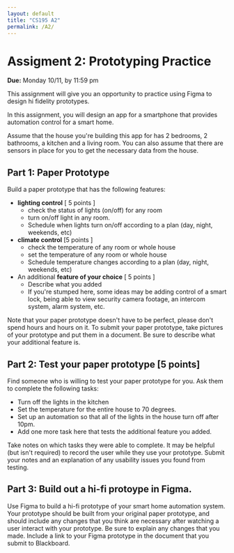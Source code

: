 ```yaml
---
layout: default
title: "CS195 A2"
permalink: /A2/
---
```


# Assigment 2: Prototyping Practice
**Due:** Monday 10/11, by 11:59 pm

This assignment will give you an opportunity to practice using Figma to design hi fidelity prototypes. 

In this assignment, you will design an app for a smartphone that provides automation control for a smart home. 

Assume that the house you're building this app for has 2 bedrooms, 2 bathrooms, a kitchen and a living room. You can also assume that there are sensors in place for you to get the necessary data from the house.

## Part 1: Paper Prototype
Build a paper prototype that has the following features: 
- **lighting control** [ 5 points ] 
  - check the status of lights (on/off) for any room
  - turn on/off light in any room.
  - Schedule when lights turn on/off according to a plan (day, night, weekends, etc)
- **climate control** [5 points ]
  - check the temperature of any room or whole house
  - set the temperature of any room or whole house
  - Schedule temperature changes according to a plan (day, night, weekends, etc)
- An additional **feature of your choice** [ 5 points ] 
  - Describe what you added 
  - If you're stumped here, some ideas may be adding control of a smart lock, being able to view security camera footage, an intercom system, alarm system, etc.

Note that your paper prototype doesn't have to be perfect, please don't spend hours and hours on it. 
To submit your paper prototype, take pictures of your prototype and put them in a document. Be sure to describe what your additional feature is. 

## Part 2: Test your paper prototype [5 points]

Find someone who is willing to test your paper prototype for you. Ask them to complete the following tasks: 
- Turn off the lights in the kitchen
- Set the temperature for the entire house to 70 degrees.
- Set up an automation so that all of the lights in the house turn off after 10pm. 
- Add one more task here that tests the additional feature you added. 

Take notes on which tasks they were able to complete. It may be helpful (but isn't required) to record the user while they use your prototype. Submit your notes and an explanation of any usability issues you found from testing.

## Part 3: Build out a hi-fi protoype in Figma. 

Use Figma to build a hi-fi prototype of your smart home automation system. Your prototype should be built from your original paper prototype, and should include any changes that you think are necessary after watching a user interact with your prototype. Be sure to explain any changes that you made. Include a link to your Figma prototype in the document that you submit to Blackboard. 
